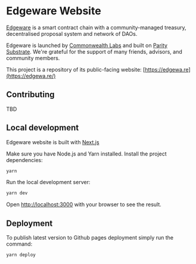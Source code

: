 # Edgeware Website

[Edgeware](https://edgewa.re/) is a smart contract chain with a community-managed treasury, decentralised proposal system and network of DAOs.

Edgeware is launched by [Commonwealth Labs](https://commonwealth.im/)
and built on [Parity Substrate](https://www.parity.io/substrate/).
We're grateful for the support of many friends, advisors, and community
members.

This project is a repository of its public-facing website: [https://edgewa.re](https://edgewa.re/)

## Contributing

TBD

## Local development

Edgeware website is built with [Next.js](https://nextjs.org/)

Make sure you have Node.js and Yarn installed.
Install the project dependencies:
```bash
yarn
```
Run the local development server:
```bash
yarn dev
```

Open [http://localhost:3000](http://localhost:3000) with your browser to see the result.

## Deployment

To publish latest version to Github pages deployment simply run the command:
```bash
yarn deploy
```

